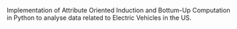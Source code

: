 Implementation of Attribute Oriented Induction and Bottum-Up Computation in Python to analyse data related to Electric Vehicles in the US. 
